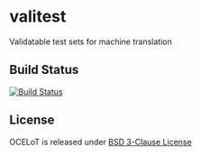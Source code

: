 # valitest
Validatable test sets for machine translation

## Build Status

[![Build Status](https://dev.azure.com/cfedermann/valitest/_apis/build/status/cfedermann.valitest?branchName=master)](https://dev.azure.com/cfedermann/valitest/_build/latest?definitionId=2&branchName=master)

## License

OCELoT is released under [BSD 3-Clause License](https://github.com/cfedermann/valitest/blob/master/LICENSE)
